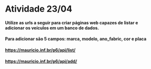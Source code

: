 # Atividade 23/04
#### Utilize as urls a seguir para criar páginas web capazes de listar e adicionar os veículos em um banco de dados.
#### Para adicionar são 5 campos: marca, modelo, ano_fabric, cor e placa
#### https://mauricio.inf.br/p6/api/list/
#### https://mauricio.inf.br/p6/api/add/
